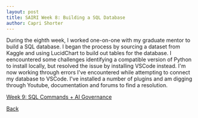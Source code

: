 ```yaml
---
layout: post
title: SAIRI Week 8: Building a SQL Database
author: Capri Shorter
---
```


During the eighth week, I worked one-on-one with my graduate mentor to build a SQL database. I began the process by sourcing a dataset
from Kaggle and using LucidChart to build out tables for the database. I eencountered some challenges identifying a compatible 
version of Python to install locally, but resolved the issue by installing VSCode instead. I'm now working through errors I've encountered while attempting to connect my database to VSCode. I've installed a number of plugins and am digging through Youtube, documentation and forums to find a resolution. 

[Week 9: SQL Commands + AI Governance](./week9.md)

[Back](./)

